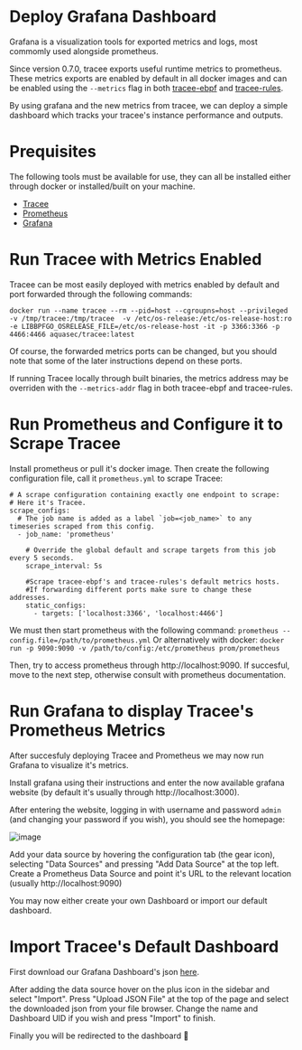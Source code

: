 # Deploy Grafana Dashboard

Grafana is a visualization tools for exported metrics and logs, most commomly used alongside prometheus.

Since version 0.7.0, tracee exports useful runtime metrics to prometheus.
These metrics exports are enabled by default in all docker images and can be enabled using the `--metrics` flag in both [tracee-ebpf](https://github.com/aquasecurity/tracee/tree/main/cmd/tracee-ebpf) and [tracee-rules](https://github.com/aquasecurity/tracee/tree/main/cmd/tracee-rules).

By using grafana and the new metrics from tracee, we can deploy a simple dashboard which tracks your tracee's instance performance and outputs.

# Prequisites

The following tools must be available for use, they can all be installed either through docker or installed/built on your machine.

- [Tracee](https://github.com/aquasecurity/tracee/)
- [Prometheus](https://prometheus.io/download/)
- [Grafana](https://grafana.com/docs/grafana/latest/getting-started/getting-started)

# Run Tracee with Metrics Enabled

Tracee can be most easily deployed with metrics enabled by default and port forwarded through the following commands:

`docker run --name tracee --rm --pid=host --cgroupns=host --privileged -v /tmp/tracee:/tmp/tracee  -v /etc/os-release:/etc/os-release-host:ro  -e LIBBPFGO_OSRELEASE_FILE=/etc/os-release-host -it -p 3366:3366 -p 4466:4466 aquasec/tracee:latest`

Of course, the forwarded metrics ports can be changed, but you should note that some of the later instructions depend on these ports.

If running Tracee locally through built binaries, the metrics address may be overriden with the `--metrics-addr` flag in both tracee-ebpf and tracee-rules.

# Run Prometheus and Configure it to Scrape Tracee

Install prometheus or pull it's docker image.
Then create the following configuration file, call it `prometheus.yml` to scrape Tracee:
```
# A scrape configuration containing exactly one endpoint to scrape:
# Here it's Tracee.
scrape_configs:
  # The job name is added as a label `job=<job_name>` to any timeseries scraped from this config.
  - job_name: 'prometheus'

    # Override the global default and scrape targets from this job every 5 seconds.
    scrape_interval: 5s

    #Scrape tracee-ebpf's and tracee-rules's default metrics hosts.
    #If forwarding different ports make sure to change these addresses.
    static_configs:
      - targets: ['localhost:3366', 'localhost:4466']
```

We must then start prometheus with the following command:
`prometheus --config.file=/path/to/prometheus.yml`
Or alternatively with docker:
`docker run -p 9090:9090 -v /path/to/config:/etc/prometheus prom/prometheus`

Then, try to access prometheus through http://localhost:9090. If succesful, move to the next step, otherwise consult with prometheus documentation.

# Run Grafana to display Tracee's Prometheus Metrics

After succesfuly deploying Tracee and Prometheus we may now run Grafana to visualize it's metrics.

Install grafana using their instructions and enter the now available grafana website (by default it's usually through http://localhost:3000).

After entering the website, logging in with username and password `admin` (and changing your password if you wish), you should see the homepage:

![image](https://user-images.githubusercontent.com/22661609/160572543-771d4a0e-d7d8-46d2-bf51-7c9f64487bf8.png)

Add your data source by hovering the configuration tab (the gear icon), selecting "Data Sources" and pressing "Add Data Source" at the top left.
Create a Prometheus Data Source and point it's URL to the relevant location (usually http://localhost:9090)

You may now either create your own Dashboard or import our default dashboard.

# Import Tracee's Default Dashboard

First download our Grafana Dashboard's json [here](https://github.com/aquasecurity/tracee/tree/main/deploy/grafana/tracee.json).

After adding the data source hover on the plus icon in the sidebar and select "Import". Press "Upload JSON File" at the top of the page and select the downloaded json from your file browser. Change the name and Dashboard UID if you wish and press "Import" to finish. 

Finally you will be redirected to the dashboard 🥳
